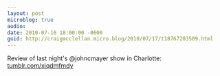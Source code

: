 ```yaml
---
layout: post
microblog: true
audio: 
date: 2010-07-16 18:00:00 -0600
guid: http://craigmcclellan.micro.blog/2010/07/17/t18767203509.html
---
```

Review of last night's @johncmayer show in Charlotte: [tumblr.com/xiqdmfmdy](http://tumblr.com/xiqdmfmdy)
